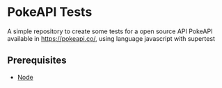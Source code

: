 # PokeAPI Tests
A simple repository to create some tests for a open source API PokeAPI available in https://pokeapi.co/, using language javascript with supertest

## Prerequisites
* [Node](https://nodejs.org/en/)

